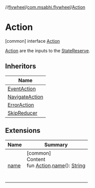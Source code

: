 //[flywheel](../../../index.md)/[com.msabhi.flywheel](../index.md)/[Action](index.md)



# Action  
 [common] interface [Action](index.md)

[Action](index.md) are the inputs to the [StateReserve](../-state-reserve/index.md).

   


## Inheritors  
  
|  Name | 
|---|
| <a name="com.msabhi.flywheel/EventAction///PointingToDeclaration/"></a>[EventAction](../-event-action/index.md)|
| <a name="com.msabhi.flywheel/NavigateAction///PointingToDeclaration/"></a>[NavigateAction](../-navigate-action/index.md)|
| <a name="com.msabhi.flywheel/ErrorAction///PointingToDeclaration/"></a>[ErrorAction](../-error-action/index.md)|
| <a name="com.msabhi.flywheel/SkipReducer///PointingToDeclaration/"></a>[SkipReducer](../-skip-reducer/index.md)|


## Extensions  
  
|  Name |  Summary | 
|---|---|
| <a name="com.msabhi.flywheel.utilities//name/com.msabhi.flywheel.Action#/PointingToDeclaration/"></a>[name](../../com.msabhi.flywheel.utilities/name.md)| <a name="com.msabhi.flywheel.utilities//name/com.msabhi.flywheel.Action#/PointingToDeclaration/"></a>[common]  <br>Content  <br>fun [Action](index.md).[name](../../com.msabhi.flywheel.utilities/name.md)(): [String](https://kotlinlang.org/api/latest/jvm/stdlib/kotlin/-string/index.html)  <br><br><br>|

